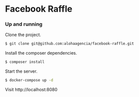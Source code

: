# Facebook Raffle

### Up and running

Clone the project.

``` bash
$ git clone git@github.com:alohaagencia/facebook-raffle.git
```

Install the composer dependencies.

``` bash
$ composer install
```

Start the server.

``` bash
$ docker-compose up -d
```

Visit http://localhost:8080
